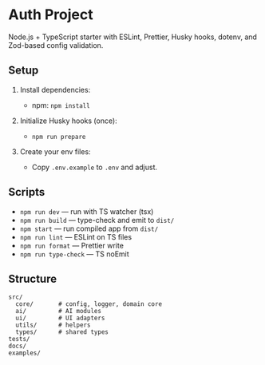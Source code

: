 # Auth Project

Node.js + TypeScript starter with ESLint, Prettier, Husky hooks, dotenv, and Zod-based config validation.

## Setup

1. Install dependencies:
   - npm: `npm install`

2. Initialize Husky hooks (once):
   - `npm run prepare`

3. Create your env files:
   - Copy `.env.example` to `.env` and adjust.

## Scripts

- `npm run dev` — run with TS watcher (tsx)
- `npm run build` — type-check and emit to `dist/`
- `npm start` — run compiled app from `dist/`
- `npm run lint` — ESLint on TS files
- `npm run format` — Prettier write
- `npm run type-check` — TS noEmit

## Structure

```
src/
  core/       # config, logger, domain core
  ai/         # AI modules
  ui/         # UI adapters
  utils/      # helpers
  types/      # shared types
tests/
docs/
examples/
```
